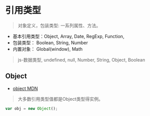 # 引用类型 

> 对象定义，包装类型: 一系列属性、方法。

- 基本引用类型：Object, Array, Date, RegExp, Function, 
- 包装类型： Boolean, String, Number
- 内置对象： Global(window), Math

> js-数据类型, undefined, null, Number, String, Object, Boolean

## Object 

- [object MDN](https://developer.mozilla.org/zh-CN/docs/Web/JavaScript/Guide/Working_with_Objects)

>大多数引用类型值都是Object类型得实例。

```js
var obj = new Object(); 
```